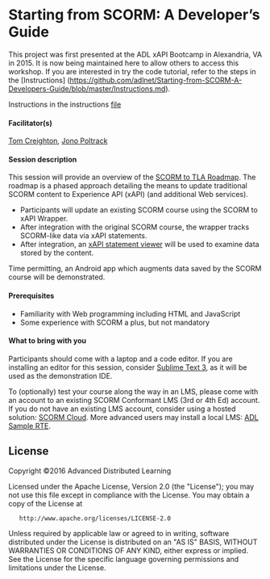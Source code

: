 # Starting from SCORM: A Developer’s Guide
  
  
  
This project was first presented at the ADL xAPI Bootcamp in Alexandria, VA in 2015. It is now being maintained here to allow others to access this workshop. If you are interested in try the code tutorial, refer to the steps in the [Instructions] (https://github.com/adlnet/Starting-from-SCORM-A-Developers-Guide/blob/master/Instructions.md).

Instructions in the instructions [file](https://github.com/adlnet/Starting-from-SCORM-A-Developers-Guide/blob/master/Instructions.md)

#### Facilitator(s)
[Tom Creighton](https://www.linkedin.com/pub/tom-creighton/16/9b7/14), [Jono Poltrack](https://www.linkedin.com/pub/jonathan-poltrack/5/872/321) 

#### Session description
This session will provide an overview of the [SCORM to TLA Roadmap](http://adlnet.github.io/SCORM-to-TLA-Roadmap/).  The roadmap is a phased approach detailing the means to update traditional SCORM content to Experience API (xAPI) (and additional Web services).

* Participants will update an existing SCORM course using the SCORM to xAPI Wrapper.  
* After integration with the original SCORM course, the wrapper tracks SCORM-like data via xAPI statements.  
* After integration, an [xAPI statement viewer](http://adlnet.github.io/xapi-statement-viewer/) will be used to examine data stored by the content.

Time permitting, an Android app which augments data saved by the SCORM course will be demonstrated.

#### Prerequisites 
* Familiarity with Web programming including HTML and JavaScript
* Some experience with SCORM a plus, but not mandatory

#### What to bring with you
Participants should come with a laptop and a code editor.  If you are installing an editor for this session, consider [Sublime Text 3](http://www.sublimetext.com/), as it will be used as the demonstration IDE.  

To (optionally) test your course along the way in an LMS, please come with an account to an existing SCORM Conformant LMS (3rd or 4th Ed) account.  If you do not have an existing LMS account, consider using a hosted solution: [SCORM Cloud](http://cloud.scorm.com).  More advanced users may install a local LMS: [ADL Sample RTE](http://www.adlnet.org/resources/scorm-2004-4th-edition-adl-sample-rte-version-1_1_1/index.html).  

## License
   Copyright &copy;2016 Advanced Distributed Learning

   Licensed under the Apache License, Version 2.0 (the "License");
   you may not use this file except in compliance with the License.
   You may obtain a copy of the License at

       http://www.apache.org/licenses/LICENSE-2.0

   Unless required by applicable law or agreed to in writing, software
   distributed under the License is distributed on an "AS IS" BASIS,
   WITHOUT WARRANTIES OR CONDITIONS OF ANY KIND, either express or implied.
   See the License for the specific language governing permissions and
   limitations under the License.
   
